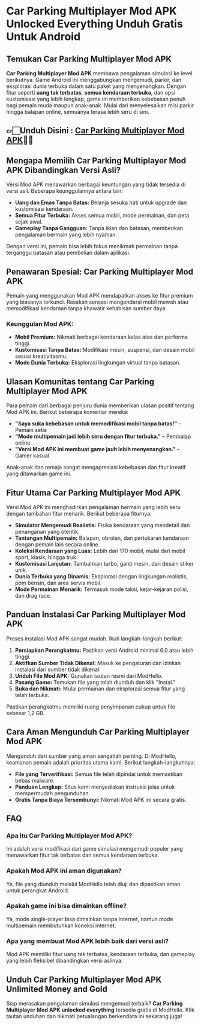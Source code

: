 # Car Parking Multiplayer Mod APK Unlocked Everything Unduh Gratis Untuk Android

## Temukan **Car Parking Multiplayer Mod APK**

**Car Parking Multiplayer Mod APK** membawa pengalaman simulasi ke level berikutnya. Game Android ini menggabungkan mengemudi, parkir, dan eksplorasi dunia terbuka dalam satu paket yang menyenangkan. Dengan fitur seperti **uang tak terbatas**, **semua kendaraan terbuka**, dan opsi kustomisasi yang lebih lengkap, game ini memberikan kebebasan penuh bagi pemain muda maupun anak-anak. Mulai dari menyelesaikan misi parkir hingga balapan online, semuanya terasa lebih seru di sini.


## 👉🏻Unduh Disini : [Car Parking Multiplayer Mod APK](https://modhello.com/car-parking-multiplayer/)👌🏻

## Mengapa Memilih **Car Parking Multiplayer Mod APK** Dibandingkan Versi Asli?

Versi Mod APK menawarkan berbagai keuntungan yang tidak tersedia di versi asli. Beberapa keunggulannya antara lain:

- **Uang dan Emas Tanpa Batas:** Belanja sesuka hati untuk upgrade dan kustomisasi kendaraan.
- **Semua Fitur Terbuka:** Akses semua mobil, mode permainan, dan peta sejak awal.
- **Gameplay Tanpa Gangguan:** Tanpa iklan dan batasan, memberikan pengalaman bermain yang lebih nyaman.

Dengan versi ini, pemain bisa lebih fokus menikmati permainan tanpa terganggu batasan atau pembelian dalam aplikasi.

## Penawaran Spesial: **Car Parking Multiplayer Mod APK**

Pemain yang menggunakan Mod APK mendapatkan akses ke fitur premium yang biasanya terkunci. Rasakan sensasi mengendarai mobil mewah atau memodifikasi kendaraan tanpa khawatir kehabisan sumber daya.

### Keunggulan Mod APK:

- **Mobil Premium:** Nikmati berbagai kendaraan kelas atas dan performa tinggi.
- **Kustomisasi Tanpa Batas:** Modifikasi mesin, suspensi, dan desain mobil sesuai kreativitasmu.
- **Mode Dunia Terbuka:** Eksplorasi lingkungan virtual tanpa batasan.

## Ulasan Komunitas tentang **Car Parking Multiplayer Mod APK**

Para pemain dari berbagai penjuru dunia memberikan ulasan positif tentang Mod APK ini. Berikut beberapa komentar mereka:

- **"Saya suka kebebasan untuk memodifikasi mobil tanpa batas!"** – Pemain setia
- **"Mode multipemain jadi lebih seru dengan fitur terbuka."** – Pembalap online
- **"Versi Mod APK ini membuat game jauh lebih menyenangkan."** – Gamer kasual

Anak-anak dan remaja sangat mengapresiasi kebebasan dan fitur kreatif yang ditawarkan game ini.

## Fitur Utama **Car Parking Multiplayer Mod APK**

Versi Mod APK ini menghadirkan pengalaman bermain yang lebih seru dengan tambahan fitur menarik. Berikut beberapa fiturnya:

- **Simulator Mengemudi Realistis:** Fisika kendaraan yang mendetail dan penanganan yang otentik.
- **Tantangan Multipemain:** Balapan, obrolan, dan pertukaran kendaraan dengan pemain lain secara online.
- **Koleksi Kendaraan yang Luas:** Lebih dari 170 mobil, mulai dari mobil sport, klasik, hingga truk.
- **Kustomisasi Lanjutan:** Tambahkan turbo, ganti mesin, dan desain stiker unik.
- **Dunia Terbuka yang Dinamis:** Eksplorasi dengan lingkungan realistis, pom bensin, dan area servis mobil.
- **Mode Permainan Menarik:** Termasuk mode taksi, kejar-kejaran polisi, dan drag race.

## Panduan Instalasi **Car Parking Multiplayer Mod APK**

Proses instalasi Mod APK sangat mudah. Ikuti langkah-langkah berikut:

1. **Persiapkan Perangkatmu:** Pastikan versi Android minimal 6.0 atau lebih tinggi.
2. **Aktifkan Sumber Tidak Dikenal:** Masuk ke pengaturan dan izinkan instalasi dari sumber tidak dikenal.
3. **Unduh File Mod APK:** Gunakan tautan resmi dari ModHello.
4. **Pasang Game:** Temukan file yang telah diunduh dan klik "Instal."
5. **Buka dan Nikmati:** Mulai permainan dan eksplorasi semua fitur yang telah terbuka.

Pastikan perangkatmu memiliki ruang penyimpanan cukup untuk file sebesar 1,2 GB.

## Cara Aman Mengunduh **Car Parking Multiplayer Mod APK**

Mengunduh dari sumber yang aman sangatlah penting. Di ModHello, keamanan pemain adalah prioritas utama kami. Berikut langkah-langkahnya:

- **File yang Terverifikasi:** Semua file telah dipindai untuk memastikan bebas malware.
- **Panduan Lengkap:** Situs kami menyediakan instruksi jelas untuk mempermudah pengunduhan.
- **Gratis Tanpa Biaya Tersembunyi:** Nikmati Mod APK ini secara gratis.

## FAQ

### Apa itu **Car Parking Multiplayer Mod APK**?
Ini adalah versi modifikasi dari game simulasi mengemudi populer yang menawarkan fitur tak terbatas dan semua kendaraan terbuka.

### Apakah Mod APK ini aman digunakan?
Ya, file yang diunduh melalui ModHello telah diuji dan dipastikan aman untuk perangkat Android.

### Apakah game ini bisa dimainkan offline?
Ya, mode single-player bisa dimainkan tanpa internet, namun mode multipemain membutuhkan koneksi internet.

### Apa yang membuat Mod APK lebih baik dari versi asli?
Mod APK memiliki fitur uang tak terbatas, kendaraan terbuka, dan gameplay yang lebih fleksibel dibandingkan versi aslinya.

## Unduh **Car Parking Multiplayer Mod APK Unlimited Money and Gold**

Siap merasakan pengalaman simulasi mengemudi terbaik? **Car Parking Multiplayer Mod APK unlocked everything** tersedia gratis di ModHello. Klik tautan unduhan dan nikmati petualangan berkendara ini sekarang juga!
